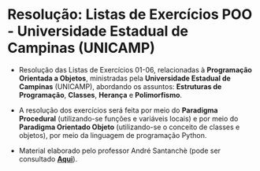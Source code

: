 # Resolução: Listas de Exercícios POO - Universidade Estadual de Campinas (UNICAMP)

* Resolução das Listas de Exercícios 01-06, relacionadas à **Programação Orientada a Objetos**, ministradas pela **Universidade Estadual de Campinas** (UNICAMP), abordando os assuntos: **Estruturas de Programação**, **Classes**, **Herança** e **Polimorfismo**.

* A resolução dos exercícios será feita por meio do **Paradigma Procedural** (utilizando-se funções e variáveis locais) e por meio do **Paradigma Orientado Objeto** (utilizando-se o conceito de classes e objetos), por meio da linguagem de programação Python.  

* Material elaborado pelo professor André Santanchè (pode ser consultado [**Aqui**](https://www.ic.unicamp.br/~santanch/teaching/oop/2015-1/exercicios.html)).
